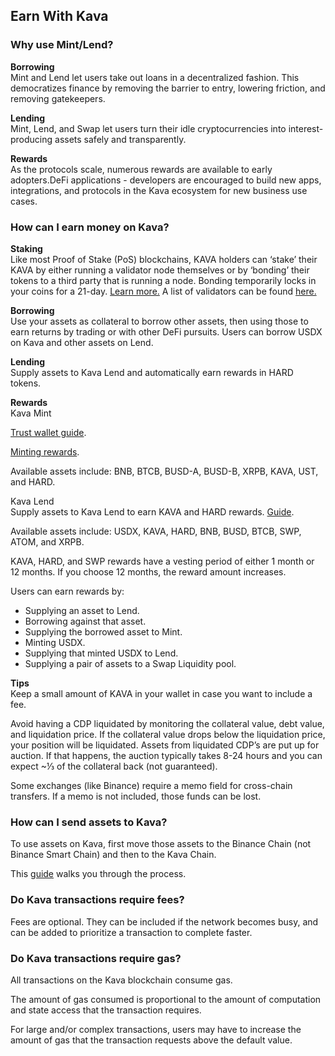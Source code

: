 ## Earn With Kava 

### Why use Mint/Lend? 
**Borrowing**  
Mint and Lend let users take out loans in a decentralized fashion. This democratizes finance by removing the barrier to entry, lowering friction, and removing gatekeepers. 
  
**Lending**  
Mint, Lend, and Swap let users turn their idle cryptocurrencies into interest-producing assets safely and transparently.  
  
**Rewards**  
As the protocols scale, numerous rewards are available to early adopters.DeFi applications - developers are encouraged to build new apps, integrations, and protocols in the Kava ecosystem for new business use cases.

### How can I earn money on Kava?
**Staking**  
Like most Proof of Stake (PoS) blockchains, KAVA holders can ‘stake’ their KAVA by either running a validator node themselves or by ‘bonding’ their tokens to a third party that is running a node. Bonding temporarily locks in your coins for a 21-day. [Learn more.](https://medium.com/kava-labs/kava-staking-guide-4894b8452ab3) A list of validators can be found [here.](https://kava.bigdipper.live/validators)  
  
**Borrowing**  
Use your assets as collateral to borrow other assets, then using those to earn returns by trading or with other DeFi pursuits. Users can borrow USDX on Kava and other assets on Lend.  
  
**Lending**  
Supply assets to Kava Lend and automatically earn rewards in HARD tokens.  
  
**Rewards**  
Kava Mint  

[Trust wallet guide](https://medium.com/kava-labs/borrow-usdx-on-kavas-web-app-using-trust-wallet-8540ba61f7a4).

[Minting rewards](https://medium.com/kava-labs/usdx-minting-rewards-explained-82d0b74897a2#Reward%20Calculation).  

Available assets include: BNB, BTCB, BUSD-A, BUSD-B, XRPB, KAVA, UST, and HARD.  
  
Kava Lend   
Supply assets to Kava Lend to earn KAVA and HARD rewards. [Guide](https://medium.com/kava-labs/supply-and-earn-on-hard-money-market-from-binance-com-e3f54acf4b19).   
  
Available assets include: USDX, KAVA, HARD, BNB, BUSD, BTCB, SWP, ATOM, and XRPB.  
  
KAVA, HARD, and SWP rewards have a vesting period of either 1 month or 12 months. If you choose 12 months, the reward amount increases.  
  
Users can earn rewards by:  
- Supplying an asset to Lend.  
- Borrowing against that asset.  
- Supplying the borrowed asset to Mint.  
- Minting USDX.
- Supplying that minted USDX to Lend.  
- Supplying a pair of assets to a Swap Liquidity pool. 
  
**Tips**  
Keep a small amount of KAVA in your wallet in case you want to include a fee.  
  
Avoid having a CDP liquidated by monitoring the collateral value, debt value, and liquidation price. If the collateral value drops below the liquidation price, your position will be liquidated. Assets from liquidated CDP’s are put up for auction. If that happens, the auction typically takes 8-24 hours and you can expect ~⅓ of the collateral back (not guaranteed).  
  
Some exchanges (like Binance) require a memo field for cross-chain transfers. If a memo is not included, those funds can be lost.
### How can I send assets to Kava? 
To use assets on Kava, first move those assets to the Binance Chain (not Binance Smart Chain) and then to the Kava Chain.  
  
This [guide](https://medium.com/kava-labs/borrow-usdx-on-kavas-web-app-using-trust-wallet-8540ba61f7a4) walks you through the process.
### Do Kava transactions require fees? 
Fees are optional. They can be included if the network becomes busy, and can be added to prioritize a transaction to complete faster.
### Do Kava transactions require gas? 
All transactions on the Kava blockchain consume gas.  
  
The amount of gas consumed is proportional to the amount of computation and state access that the transaction requires.  
  
For large and/or complex transactions, users may have to increase the amount of gas that the transaction requests above the default value.
